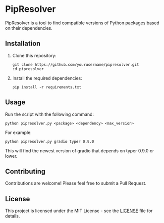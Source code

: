 # PipResolver

PipResolver is a tool to find compatible versions of Python packages based on their dependencies.

## Installation

1. Clone this repository:
   ```
   git clone https://github.com/yourusername/pipresolver.git
   cd pipresolver
   ```

2. Install the required dependencies:
   ```
   pip install -r requirements.txt
   ```

## Usage

Run the script with the following command:

```
python pipresolver.py <package> <dependency> <max_version>
```

For example:

```
python pipresolver.py gradio typer 0.9.0
```

This will find the newest version of gradio that depends on typer 0.9.0 or lower.

## Contributing

Contributions are welcome! Please feel free to submit a Pull Request.

## License

This project is licensed under the MIT License - see the [LICENSE](LICENSE) file for details.
